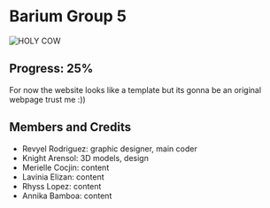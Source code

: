 # Barium Group 5
![HOLY COW](https://media.discordapp.net/attachments/877147396449116210/934059063958990878/unknown.png)
## Progress: 25%
For now the website looks like a template but its gonna be an original webpage trust me :))
## Members and Credits
- Revyel Rodriguez: graphic designer, main coder
- Knight Arensol: 3D models, design
- Merielle Cocjin: content
- Lavinia Elizan: content
- Rhyss Lopez: content
- Annika Bamboa: content
